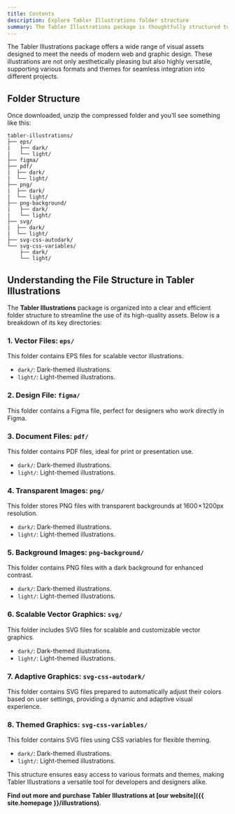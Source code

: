 ```yaml
---
title: Contents
description: Explore Tabler Illustrations folder structure
summary: The Tabler Illustrations package is thoughtfully structured to provide designers and developers with an array of high-quality assets. This guide explores the various folders and their contents, helping users make the most of these resources.
---
```


The Tabler Illustrations package offers a wide range of visual assets designed to meet the needs of modern web and graphic design. These illustrations are not only aesthetically pleasing but also highly versatile, supporting various formats and themes for seamless integration into different projects.

## Folder Structure

Once downloaded, unzip the compressed folder and you’ll see something like this:

```
tabler-illustrations/
├── eps/
|	├── dark/
|	└── light/
├── figma/ 
├── pdf/ 
|  ├── dark/
|  └── light/
├── png/ 
|  ├── dark/
|  └── light/
├── png-background/ 
|	├── dark/
|	└── light/
├── svg/ 
|  ├── dark/
|  └── light/
├── svg-css-autodark/ 
└── svg-css-variables/
 	├── dark/
 	└── light/
```

## Understanding the File Structure in Tabler Illustrations

The **Tabler Illustrations** package is organized into a clear and efficient folder structure to streamline the use of its high-quality assets. Below is a breakdown of its key directories:

### 1. Vector Files: `eps/`
This folder contains EPS files for scalable vector illustrations.
- `dark/`: Dark-themed illustrations.
- `light/`: Light-themed illustrations.

### 2. Design File: `figma/`
This folder contains a Figma file, perfect for designers who work directly in Figma.

### 3. Document Files: `pdf/`
This folder contains PDF files, ideal for print or presentation use.
- `dark/`: Dark-themed illustrations.
- `light/`: Light-themed illustrations.

### 4. Transparent Images: `png/`
This folder stores PNG files with transparent backgrounds at 1600 × 1200px resolution.
- `dark/`: Dark-themed illustrations.
- `light/`: Light-themed illustrations.

### 5. Background Images: `png-background/`
This folder contains PNG files with a dark background for enhanced contrast.
- `dark/`: Dark-themed illustrations.
- `light/`: Light-themed illustrations.

### 6. Scalable Vector Graphics: `svg/`
This folder includes SVG files for scalable and customizable vector graphics.
- `dark/`: Dark-themed illustrations.
- `light/`: Light-themed illustrations.

### 7. Adaptive Graphics: `svg-css-autodark/`
This folder contains SVG files prepared to automatically adjust their colors based on user settings, providing a dynamic and adaptive visual experience.

### 8. Themed Graphics: `svg-css-variables/`
This folder contains SVG files using CSS variables for flexible theming.
- `dark/`: Dark-themed illustrations.
- `light/`: Light-themed illustrations.

This structure ensures easy access to various formats and themes, making Tabler Illustrations a versatile tool for developers and designers alike.

**Find out more and purchase Tabler Illustrations at [our website]({{ site.homepage }}/illustrations)**.